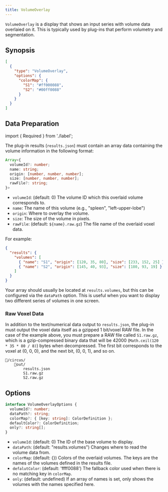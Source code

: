```yaml
---
title: VolumeOverlay
---
```


`VolumeOverlay` is a display that shows an input series with volume data overlaied on it. This is typically used by plug-ins that perform volumetry and segmentation.

## Synopsis

```json title=displayStrategy
[
  {
    "type": "VolumeOverlay",
    "options": {
      "colorMap": {
        "S1": "#ff000088",
        "S2": "#00ff0088"
      }
    }
  }
]
```

## Data Preparation

import { Required } from './label';

The plug-in results (`results.json`) must contain an array data containing the volume information in the following format:

```ts
Array<{
  volumeId?: number;
  name: string;
  origin: [number, number, number];
  size: [number, number, number];
  rawFile?: string;
}>
```

- `volumeId`: (default: 0) The volume ID which this overlaid volume corresponds to.
- `name`: <Required /> The name of this volume (e.g., "spleen", "left-upper-lobe")
- `origin`: <Required /> Where to overlay the volume.
- `size`: <Required /> The size of the volume in pixels.
- `rawFile`: (default: `${name}.raw.gz`) The file name of the overlaid voxel data.

For example:

```json
{
  "results": {
    "volumes": [
      { "name": "S1", "origin": [120, 35, 80], "size": [233, 152, 25] },
      { "name": "S2", "origin": [145, 40, 93], "size": [180, 93, 19] }
    ]
  }
}
```

Your array should usually be located at `results.volumes`, but this can be configured via the `dataPath` option. This is useful when you want to display two different series of volumes in one screen.

### Raw Voxel Data

In addition to the text/numerical data output to `results.json`, the plug-in must output the voxel data itself as a gzipped 1 bit/voxel RAW file. In the case of the example above, you must prepare a RAW file called `S1.raw.gz`, which is a gzip-compressed binary data that will be 42000 (`Math.ceil(120 * 35 * 80 / 8)`) bytes when decompressed. The first bit corresponds to the voxel at (0, 0, 0), and the next bit, (0, 0, 1), and so on.

```
📂/circus/
    📂out/
        results.json
        S1.raw.gz
        S2.raw.gz
```

## Options

```ts
interface VolumeOverlayOptions {
  volumeId?: number;
  dataPath?: string;
  colorMap?: { [key: string]: ColorDefinition };
  defaultColor?: ColorDefinition;
  only?: string[];
}
```

- `volumeId`: (default: 0) The ID of the base volume to display.
- `dataPath`: (default: "results.volumes") Changes where to read the volume data from.
- `colorMap`: (default: {}) Colors of the overlaid volumes. The keys are the names of the volumes defined in the results file.
- `defalutColor`: (default: 'ffff0088') The fallback color used when there is no matching key in `colorMap`.
- `only`: (default: undefined) If an array of names is set, only shows the volumes with the names specified here.

